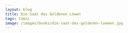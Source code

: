 ```yaml
---
layout: blog
title: Die Saat des Goldenen Löwen
tags: Comic
image: /images/books/die-saat-des-goldenen-loewen.jpg
---
```

